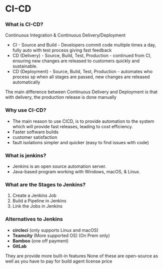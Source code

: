 # CI-CD

### What is CI-CD?
Continuous Integration & Continuous Delivery/Deployment
- CI - Source and Build - Developers commit code multiple times a day, fully auto with test process giving fast feedback
- CD (Delivery) - Source, Build, Test, Production - continued from CI, ensuring new changes are released to customers quickly and sustainable.
- CD (Deployment) - Source, Build, Test, Production - automates who process sp when all stages are passed, new changes are released automatically

The main difference between Continuous Delivery and Deployment is that with delivery, the production release is done manually

### Why use CI-CD?

- The main reason to use CICD, is to provide automation to the system which will provide fast releases, leading to cost efficiency.
- Faster software builds
- customer satisfaction
- fault isolations simpler and quicker (easy to find issues with code)

### What is jenkins?

- Jenkins is an open source automation server.
- Java-based program working with Windows, macOS, & Linux.

### What are the Stages to Jenkins?

1. Create a Jenkins Job
2. Build a Pipeline in Jenkins
3. Link the Jobs in Jenkins

### Alternatives to Jenkins

- **circleci** (only supports Linux and macOS)
- **Teamcity** (More supported OS) (On Prem only)
- **Bamboo** (one off payment)
- **GitLab**

They are provide more built-in features
None of these are open-source as well as you have to pay for build agent license price
